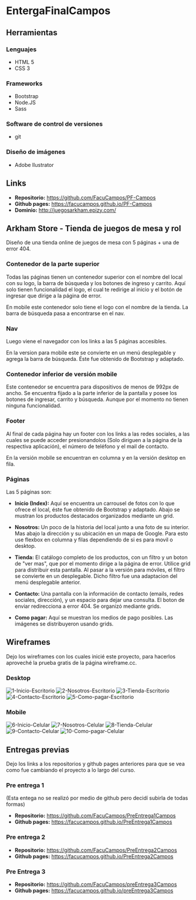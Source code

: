 # EntergaFinalCampos

## Herramientas
### Lenguajes
- HTML 5
- CSS 3

### Frameworks
- Bootstrap
- Node.JS
- Sass

### Software de control de versiones
- git

### Diseño de imágenes
- Adobe Ilustrator

## Links
- **Repositorio:** https://github.com/FacuCampos/PF-Campos
- **Github pages:** https://facucampos.github.io/PF-Campos
- **Dominio:** http://juegosarkham.epizy.com/

## Arkham Store - Tienda de juegos de mesa y rol

Diseño de una tienda online de juegos de mesa con 5 páginas + una de error 404.

### Contenedor de la parte superior
Todas las páginas tienen un contenedor superior con el nombre del local con su logo, la barra de búsqueda y los botones de ingreso y carrito. Aquí solo tienen funcionalidad el logo, el cual te redirige al inicio y el botón de ingresar que dirige a la página de error.

En mobile este contenedor solo tiene el logo con el nombre de la tienda. La barra de búsqueda pasa a encontrarse en el nav.

### Nav
Luego viene el navegador con los links a las 5 páginas accesibles. 

En la version para mobile este se convierte en un menú desplegable y agrega la barra de búsqueda. Éste fue obtenido de Bootstrap y adaptado.

### Contenedor inferior de versión mobile
Este contenedor se encuentra para dispositivos de menos de 992px de ancho. Se encuentra fijado a la parte inferior de la pantalla y posee los botones de ingresar, carrito y búsqueda. Aunque por el momento no tienen ninguna funcionalidad.

### Footer
Al final de cada página hay un footer con los links a las redes sociales, a las cuales se puede acceder presionandolos (Solo diriguen a la página de la respectiva aplicación), el número de teléfono y el mail de contacto.

En la versión mobile se encuentran en columna y en la versión desktop en fila.

### Páginas
Las 5 páginas son:
- **Inicio (Index):** Aquí se encuentra un carrousel de fotos con lo que ofrece el local, éste fue obtenido de Bootstrap y adaptado. Abajo se mustran los productos destacados organizados mediante un grid.

- **Nosotros:** Un poco de la historia del local junto a una foto de su interior. Mas abajo la dirección y su ubicación en un mapa de Google. Para esto use flexbox en columna y filas dependiendo de si es para movil o desktop.

- **Tienda:** El catálogo completo de los productos, con un filtro y un boton de "ver mas", que por el momento dirige a la página de error. Utilice grid para distribuir esta pantalla. Al pasar a la versión para móviles, el filtro se convierte en un desplegable. Dicho filtro fue una adaptacion del menú desplegable anterior.

- **Contacto:** Una pantalla con la información de contacto (emails, redes sociales, dirección), y un espacio para dejar una consulta. El boton de enviar redirecciona a error 404. Se organizó mediante grids.

- **Como pagar:** Aquí se muestran los medios de pago posibles. Las imágenes se distribuyeron usando grids.

## Wireframes
Dejo los wireframes con los cuales inicié este proyecto, para hacerlos aproveché la prueba gratis de la página wireframe.cc.
### Desktop
![1-Inicio-Escritorio](https://github.com/FacuCampos/PF-Campos/assets/129131205/fb20511f-7d45-4a86-8b59-791b6ff5cdd2)
![2-Nosotros-Escritorio](https://github.com/FacuCampos/PF-Campos/assets/129131205/8eec1dfa-ca2d-403f-bec1-5f21e9c1fdc6)
![3-Tienda-Escritorio](https://github.com/FacuCampos/PF-Campos/assets/129131205/10c713bc-6b31-4b78-a63f-b8ddbede2319)
![4-Contacto-Escritorio](https://github.com/FacuCampos/PF-Campos/assets/129131205/7957f3fc-5b5e-44fc-bb3f-1ffe4b9ddf59)
![5-Como-pagar-Escritorio](https://github.com/FacuCampos/PF-Campos/assets/129131205/a4334a1f-c877-4932-b662-d47a0c7bdc8a)

### Mobile
![6-Inicio-Celular](https://github.com/FacuCampos/PF-Campos/assets/129131205/0a2b1156-e2a1-47a2-b426-26069f41588f)
![7-Nosotros-Celular](https://github.com/FacuCampos/PF-Campos/assets/129131205/944611f8-07cf-48a6-81c1-d18b8b3ac74e)
![8-Tienda-Celular](https://github.com/FacuCampos/PF-Campos/assets/129131205/e7ae61e3-e0f2-4920-9e53-f51450822d1e)
![9-Contacto-Celular](https://github.com/FacuCampos/PF-Campos/assets/129131205/3cb8076e-51a6-46f1-8070-5159c0b34810)
![10-Como-pagar-Celular](https://github.com/FacuCampos/PF-Campos/assets/129131205/bf480d83-b147-47d5-a7cc-5a42c14bc094)

## Entregas previas
Dejo los links a los repositorios y github pages anteriores para que se vea como fue cambiando el proyecto a lo largo del curso.

### Pre entrega 1 
(Esta entega no se realizó por medio de github pero decidí subirla de todas formas)
 - **Repositorio:** https://github.com/FacuCampos/PreEntrega1Campos
 - **Github pages:** https://facucampos.github.io/PreEntrega1Campos

### Pre entrega 2
 - **Repositorio:** https://github.com/FacuCampos/PreEntrega2Campos
 - **Github pages:** https://facucampos.github.io/PreEntrega2Campos

### Pre Entrega 3
 - **Repositorio:** https://github.com/FacuCampos/preEntrega3Campos
 - **Github pages:** https://facucampos.github.io/preEntrega3Campos
